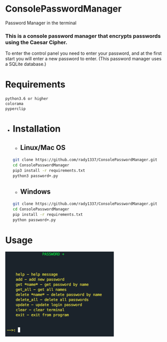 # ConsolePasswordManager
Password Manager in the terminal


### This is a console password manager that encrypts passwords using the Caesar Cipher.
To enter the control panel you need to enter your password, and at the first start you will enter a new password to enter.
(This password manager uses a SQLite database.)

# Requirements

```
python3.6 or higher
colorama
pyperclip
```

* # Installation

  * ## Linux/Mac OS

  ```bash
  git clone https://github.com/rady1337/ConsolePasswordManager.git
  cd ConsolePasswordManager
  pip3 install -r requirements.txt
  python3 password+.py
  ```
  
  * ## Windows
  ```bash
  git clone https://github.com/rady1337/ConsolePasswordManager.git
  cd ConsolePasswordManager
  pip install -r requirements.txt
  python password+.py
  ```

# Usage

![Help Message](https://github.com/rady1337/ConsolePasswordManager/blob/master/img/guide.png)
